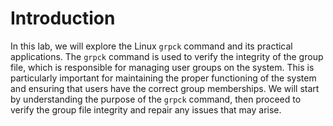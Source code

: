 # Introduction

In this lab, we will explore the Linux `grpck` command and its practical applications. The `grpck` command is used to verify the integrity of the group file, which is responsible for managing user groups on the system. This is particularly important for maintaining the proper functioning of the system and ensuring that users have the correct group memberships. We will start by understanding the purpose of the `grpck` command, then proceed to verify the group file integrity and repair any issues that may arise.
